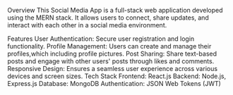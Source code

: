Overview
This Social Media App is a full-stack web application developed using the MERN stack. It allows users to connect, share updates, and interact with each other in a social media environment.

Features
User Authentication: Secure user registration and login functionality.
Profile Management: Users can create and manage their profiles,which including profile pictures.
Post Sharing: Share text-based posts and engage with other users' posts through likes and comments.
Responsive Design: Ensures a seamless user experience across various devices and screen sizes.
Tech Stack
Frontend: React.js
Backend: Node.js, Express.js
Database: MongoDB
Authentication: JSON Web Tokens (JWT)
